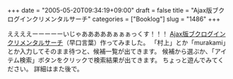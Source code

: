 +++
date = "2005-05-20T09:34:19+09:00"
draft = false
title = "Ajax版ブクログインクリメンタルサーチ"
categories = ["Booklog"]
slug = "1486"
+++

ええええーーーーーいじゃあああああぁぁぁっくす！！！
<a href="http://booklog.jp/ajax.php" target="_blank">Ajax版ブクログインクリメンタルサーチ</a>（早口言葉）作ってみました。
「村上」とか「murakami」とか入力してそのまま待つと、候補一覧が出てきます。
候補から選ぶか、「アイテム検索」ボタンをクリックで検索結果が出てきます。
ちょっと遊んでみてください。
詳細はまた後で。
